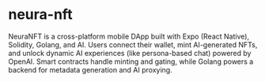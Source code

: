 # neura-nft
NeuraNFT is a cross-platform mobile DApp built with Expo (React Native), Solidity, Golang, and AI. Users connect their wallet, mint AI-generated NFTs, and unlock dynamic AI experiences (like persona-based chat) powered by OpenAI. Smart contracts handle minting and gating, while Golang powers a backend for metadata generation and AI proxying.
